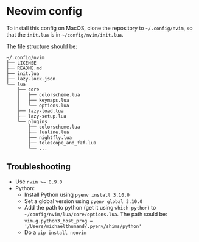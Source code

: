 # Neovim config

To install this config on MacOS, clone the repository to `~/.config/nvim`,
so that the `init.lua` is in `~/config/nvim/init.lua`.

The file structure should be:

```code
~/.config/nvim
├── LICENSE
├── README.md
├── init.lua
├── lazy-lock.json
└── lua
    ├── core
    │   ├── colorscheme.lua
    │   ├── keymaps.lua
    │   └── options.lua
    ├── lazy-load.lua
    ├── lazy-setup.lua
    └── plugins
        ├── colorscheme.lua
        ├── lualine.lua
        ├── nightfly.lua
        ├── telescope_and_fzf.lua
        └── ...
```

## Troubleshooting

* Use `nvim >= 0.9.0`
* Python:
    * Install Python using `pyenv install 3.10.0`
    * Set a global version using `pyenv global 3.10.0`
    * Add the path to python (get it using `which python`) to `~/config/nvim/lua/core/options.lua`. The path sould be: `vim.g.python3_host_prog = '/Users/michaelthumand/.pyenv/shims/python'`
    * Do a `pip install neovim`


